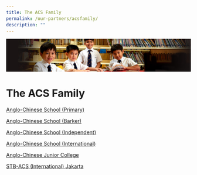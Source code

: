 ```yaml
---
title: The ACS Family
permalink: /our-partners/acsfamily/
description: ""
---
```

![](/images/Sub-banner1.jpg)

The ACS Family
==============

[Anglo-Chinese School (Primary)](http://www.acspri.moe.edu.sg/)

[Anglo-Chinese School (Barker)](http://acsbr.moe.edu.sg/)

[Anglo-Chinese School (Independent)](http://www.acsindep.moe.edu.sg/)

[Anglo-Chinese School (International)](http://www.acsinternational.com.sg/)

[Anglo-Chinese Junior College](http://www.acjc.moe.edu.sg/)

[STB-ACS (International) Jakarta](http://www.acsjakarta.sch.id/)
